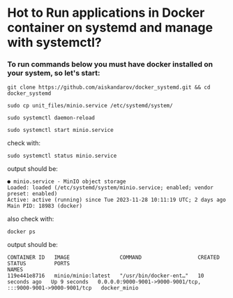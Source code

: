 # Hot to Run applications in Docker container on systemd and manage with systemctl?

### To run commands below you must have docker installed on your system, so let's start:

```
git clone https://github.com/aiskandarov/docker_systemd.git && cd docker_systemd
```
```
sudo cp unit_files/minio.service /etc/systemd/system/
```
```
sudo systemctl daemon-reload
```
```
sudo systemctl start minio.service
```
check with:

```
sudo systemctl status minio.service
```
output should be:
```
● minio.service - MinIO object storage
Loaded: loaded (/etc/systemd/system/minio.service; enabled; vendor preset: enabled)
Active: active (running) since Tue 2023-11-28 10:11:19 UTC; 2 days ago
Main PID: 18983 (docker)
```
also check with:

```
docker ps 
```
output should be:
```
CONTAINER ID   IMAGE                COMMAND                  CREATED          STATUS         PORTS                                                           NAMES
119e441e8716   minio/minio:latest   "/usr/bin/docker-ent…"   10 seconds ago   Up 9 seconds   0.0.0.0:9000-9001->9000-9001/tcp, :::9000-9001->9000-9001/tcp   docker_minio
```
